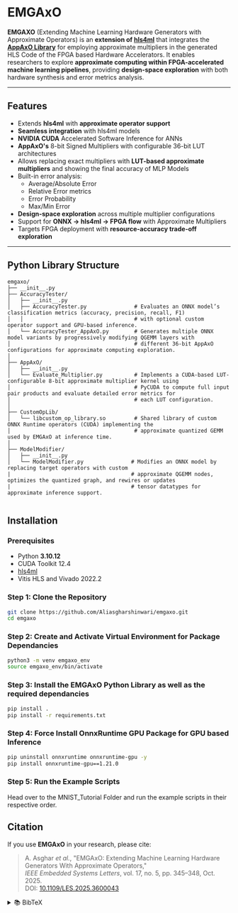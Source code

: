 # EMGAxO

**EMGAXO** (Extending Machine Learning Hardware Generators with Approximate Operators) is an **extension of [hls4ml](https://github.com/fastmachinelearning/hls4ml)** that integrates the **[AppAxO Library](https://dl.acm.org/doi/abs/10.1145/3513262)** for employing approximate multipliers in the generated HLS Code of the FPGA based Hardware Accelerators.
It enables researchers to explore **approximate computing within FPGA-accelerated machine learning pipelines**, providing **design-space exploration** with both hardware synthesis and error metrics analysis.

---
## Features

- Extends **hls4ml** with **approximate operator support**
- **Seamless integration** with hls4ml models
- **NVIDIA CUDA** Accelerated Software Inference for ANNs  
- **AppAxO's** 8-bit Signed Multipliers with configurable 36-bit LUT architectures
- Allows replacing exact multipliers with **LUT-based approximate multipliers** and showing the final accuracy of MLP Models
- Built-in error analysis:  
  - Average/Absolute Error  
  - Relative Error metrics  
  - Error Probability  
  - Max/Min Error  
- **Design-space exploration** across multiple multiplier configurations  
- Support for **ONNX → hls4ml → FPGA flow** with Approximate Multipliers  
- Targets FPGA deployment with **resource-accuracy trade-off exploration**  

---

## Python Library Structure
```text
emgaxo/
├── __init__.py
├── AccuracyTester/
│   ├── __init__.py
│   ├── AccuracyTester.py               # Evaluates an ONNX model’s classification metrics (accuracy, precision, recall, F1)
│   │                                   # with optional custom operator support and GPU-based inference.
│   └── AccuracyTester_AppAxO.py        # Generates multiple ONNX model variants by progressively modifying QGEMM layers with
│                                       # different 36-bit AppAxO configurations for approximate computing exploration.
│
├── AppAxO/
│   ├── __init__.py
│   └── Evaluate_Multiplier.py          # Implements a CUDA-based LUT-configurable 8-bit approximate multiplier kernel using
│                                       # PyCUDA to compute full input pair products and evaluate detailed error metrics for
│                                       # each LUT configuration.
│
├── CustomOpLib/
│   └── libcustom_op_library.so         # Shared library of custom ONNX Runtime operators (CUDA) implementing the
│                                       # approximate quantized GEMM used by EMGAxO at inference time.
│
├── ModelModifier/
│   ├── __init__.py
│   └── ModelModifier.py               # Modifies an ONNX model by replacing target operators with custom
|                                      # approximate QGEMM nodes, optimizes the quantized graph, and rewires or updates
|                                      # tensor datatypes for approximate inference support.


```
## Installation

### Prerequisites
- Python **3.10.12**  
- CUDA Toolkit 12.4
- [hls4ml](https://fastmachinelearning.org/hls4ml/)  
- Vitis HLS and Vivado 2022.2

### Step 1: Clone the Repository
```bash
git clone https://github.com/Aliasgharshinwari/emgaxo.git
cd emgaxo
```

### Step 2: Create and Activate Virtual Environment for Package Dependancies
```bash
python3 -m venv emgaxo_env
source emgaxo_env/bin/activate
```

### Step 3: Install the EMGAxO Python Library as well as the required dependancies
```bash
pip install .
pip install -r requirements.txt
```

### Step 4: Force Install OnnxRuntime GPU Package for GPU based Inference
```bash
pip uninstall onnxruntime onnxruntime-gpu -y
pip install onnxruntime-gpu==1.21.0
```

### Step 5: Run the Example Scripts
Head over to the MNIST_Tutorial Folder and run the example scripts in their respective order.


## Citation

If you use **EMGAxO** in your research, please cite:

> A. Asghar *et al.*, "EMGAxO: Extending Machine Learning Hardware Generators With Approximate Operators,"  
> *IEEE Embedded Systems Letters*, vol. 17, no. 5, pp. 345–348, Oct. 2025.  
> DOI: [10.1109/LES.2025.3600043](https://doi.org/10.1109/LES.2025.3600043)

<details>
<summary>📚 BibTeX</summary>

```bibtex
@ARTICLE{11205901,
  author={Asghar, Ali and Bangash, Shahzad and Shah, Suleman and Hasan, Laiq and Ullah, Salim and Satyendra Sahoo, Siva and Kumar, Akash},
  journal={IEEE Embedded Systems Letters}, 
  title={EMGAxO: Extending Machine Learning Hardware Generators With Approximate Operators}, 
  year={2025},
  volume={17},
  number={5},
  pages={345-348},
  keywords={Accuracy;Embedded systems;Computational modeling;Approximate computing;Machine learning;Software;Table lookup;System-on-chip;Field programmable gate arrays;Robots;Approximate computing;embedded systems;FPGA;hardware accelerators;HPC;machine learning},
  doi={10.1109/LES.2025.3600043}}


